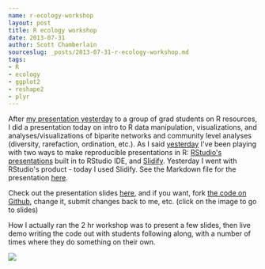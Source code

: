 ```yaml
---
name: r-ecology-workshop
layout: post
title: R ecology workshop
date: 2013-07-31
author: Scott Chamberlain
sourceslug: _posts/2013-07-31-r-ecology-workshop.md
tags:
- R
- ecology
- ggplot2
- reshape2
- plyr
---
```


After [my presentation yesterday][last] to a group of grad students on R resources, I did a presentation today on intro to R data manipulation, visualizations, and analyses/visualizations of biparite networks and community level analyses (diversity, rarefaction, ordination, etc.). As I said [yesterday][last] I've been playing with two ways to make reproducible presentations in R: [RStudio's presentations][rstudio] built in to RStudio IDE, and [Slidify][slidify]. Yesterday I went with RStudio's product - today I used Slidify. See the Markdown file for the presentation [here](https://github.com/sckott/posterstalks/blob/gh-pages/sfu/resources/r_resources.Rpres). 

Check out the presentation slides [here](https://bitly.com/sfuworkshop), and if you want, fork [the code on Github](http://bit.ly/1bKVX2O), change it, submit changes back to me, etc. (click on the image to go to slides)

How I actually ran the 2 hr workshop was to present a few slides, then live demo writing the code out with students following along, with a number of times where they do something on their own. 

[![](/pres.png)](https://bitly.com/sfuworkshop)

[last]: http://sckott.github.io/2013/07/r-resources/
[rstudio]: http://www.rstudio.com/ide/docs/presentations/overview
[slidify]: http://slidify.org/
